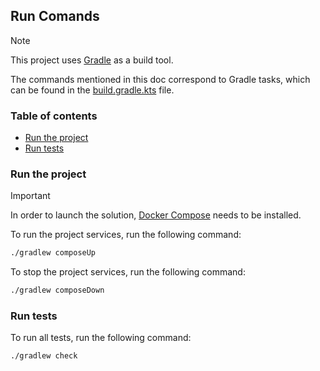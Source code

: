 ## Run Comands

> [!NOTE]
> This project uses [Gradle](https://gradle.org/) as a build tool.
>
> The commands mentioned in this doc correspond to Gradle tasks, which can be found in
> the [build.gradle.kts](build.gradle.kts) file.

### Table of contents

- [Run the project](#run-the-project)
- [Run tests](#run-tests)

### Run the project

> [!IMPORTANT]
> In order to launch the solution, [Docker Compose](https://docs.docker.com/compose/) needs to be installed.

To run the project services, run the following command:

```bash
./gradlew composeUp
```

To stop the project services, run the following command:

```bash
./gradlew composeDown
```

### Run tests

To run all tests, run the following command:

```bash
./gradlew check
```